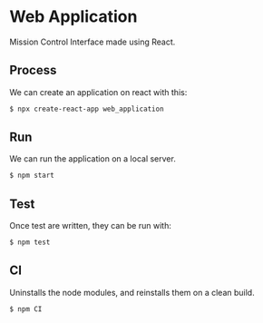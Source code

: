 # Web Application

Mission Control Interface made using React.

## Process
We can create an application on react with this:
```bash
$ npx create-react-app web_application
```

## Run
We can run the application on a local server.
```bash
$ npm start
```

## Test
Once test are written, they can be run with:
```bash
$ npm test
```

## CI
Uninstalls the node modules, and reinstalls them on a clean build.
```bash
$ npm CI
```
